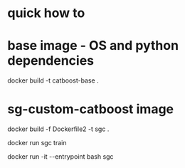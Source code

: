 # quick how to

# base image - OS and python dependencies
docker build -t catboost-base .

# sg-custom-catboost image
docker build -f Dockerfile2 -t sgc .


docker run sgc train

docker run -it --entrypoint bash sgc
